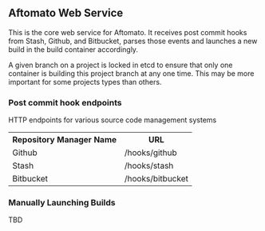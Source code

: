 ## Aftomato Web Service

This is the core web service for Aftomato.  It receives post commit
hooks from Stash, Github, and Bitbucket, parses those events and
launches a new build in the build container accordingly.

A given branch on a project is locked in etcd to ensure that only
one container is building this project branch at any one time.  This
may be more important for some projects types than others.

### Post commit hook endpoints

HTTP endpoints for various source code management systems

<table>
    <tr>
        <th>Repository Manager Name</th>
        <th>URL</th>
    </tr>
    <tr>
        <td>Github</td>
        <td>/hooks/github</td>
    </tr>
    <tr>
        <td>Stash</td>
        <td>/hooks/stash</td>
    </tr>
    <tr>
        <td>Bitbucket</td>
        <td>/hooks/bitbucket</td>
</table>

### Manually Launching Builds

TBD
